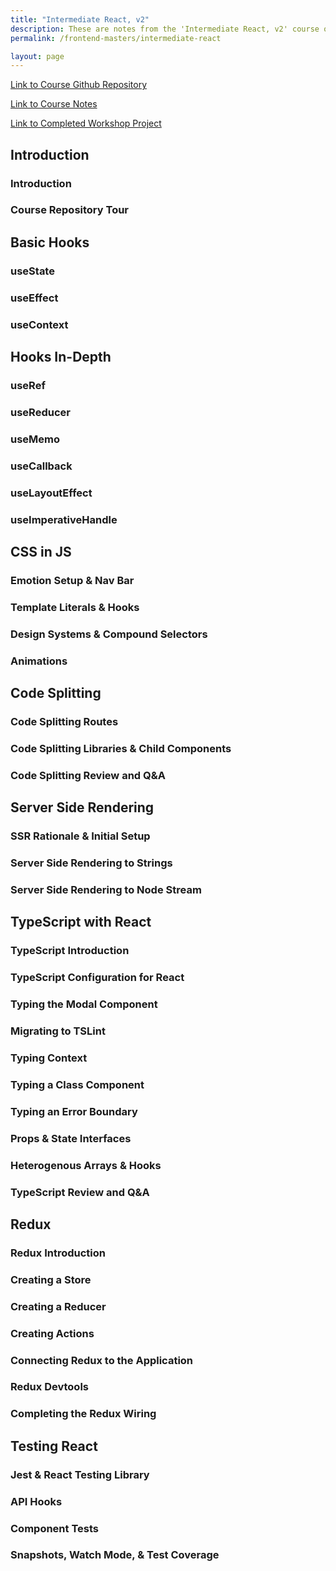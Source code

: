 ```yaml
---
title: "Intermediate React, v2"
description: These are notes from the 'Intermediate React, v2' course on Frontend Masters.
permalink: /frontend-masters/intermediate-react

layout: page
---
```


[Link to Course Github Repository]()

[Link to Course Notes]()

[Link to Completed Workshop Project]()

## Introduction

### Introduction

### Course Repository Tour

## Basic Hooks

### useState

### useEffect

### useContext

## Hooks In-Depth

### useRef

### useReducer

### useMemo

### useCallback

### useLayoutEffect

### useImperativeHandle

## CSS in JS

### Emotion Setup & Nav Bar

### Template Literals & Hooks

### Design Systems & Compound Selectors

### Animations

## Code Splitting

### Code Splitting Routes

### Code Splitting Libraries & Child Components

### Code Splitting Review and Q&A

## Server Side Rendering

### SSR Rationale & Initial Setup

### Server Side Rendering to Strings

### Server Side Rendering to Node Stream

## TypeScript with React

### TypeScript Introduction

### TypeScript Configuration for React

### Typing the Modal Component

### Migrating to TSLint

### Typing Context

### Typing a Class Component

### Typing an Error Boundary

### Props & State Interfaces

### Heterogenous Arrays & Hooks

### TypeScript Review and Q&A

## Redux

### Redux Introduction

### Creating a Store

### Creating a Reducer

### Creating Actions

### Connecting Redux to the Application

### Redux Devtools

### Completing the Redux Wiring

## Testing React

### Jest & React Testing Library

### API Hooks

### Component Tests

### Snapshots, Watch Mode, & Test Coverage